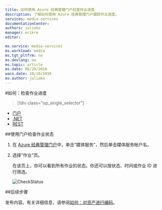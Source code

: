 ```yaml
---
title: 如何使用 Azure 经典管理门户检查作业进度
description: 了解如何使用 Azure 经典管理门户跟踪作业进度。
services: media-services
documentationCenter: 
authors: juliako
manager: erikre
editor: 

ms.service: media-services
ms.workload: media
ms.tgt_pltfrm: na
ms.devlang: na
ms.topic: article
ms.date: 08/29/2016
wacn.date: 10/10/2016
ms.author: juliako
---
```


#如何：检查作业进度

> [!div class="op_single_selector"]
- [门户](./media-services-portal-check-job-progress.md)
- [.NET](./media-services-check-job-progress.md)
- [REST](./media-services-rest-check-job-progress.md)

##使用门户检查作业状态

1. 在 [Azure 经典管理门户](http://manage.windowsazure.cn)中，单击“媒体服务”，然后单击媒体服务帐户名。
2. 选择“作业”页。 

    在该页上，你可以看到所有作业的状态。你还可以按状态、时间或作业 ID 进行筛选。

    ![CheckStatus][checkstatus]

##后续步骤

发布内容。有关详细信息，请参阅[如何：对资产进行编码](./media-services-manage-content.md#publish)。

[checkstatus]: ./media/media-services-portal-check-job-progress/media-services-monitor-job-progress.png

<!---HONumber=Mooncake_0926_2016-->